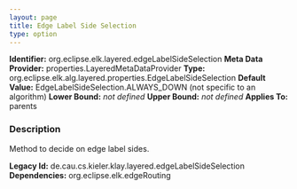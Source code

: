 ```yaml
---
layout: page
title: Edge Label Side Selection
type: option
---
```


**Identifier:** org.eclipse.elk.layered.edgeLabelSideSelection
**Meta Data Provider:** properties.LayeredMetaDataProvider
**Type:** org.eclipse.elk.alg.layered.properties.EdgeLabelSideSelection
**Default Value:**  EdgeLabelSideSelection.ALWAYS_DOWN  (not specific to an algorithm)
**Lower Bound:** *not defined*
**Upper Bound:** *not defined*
**Applies To:** parents

### Description
Method to decide on edge label sides.

**Legacy Id:** de.cau.cs.kieler.klay.layered.edgeLabelSideSelection
**Dependencies:** org.eclipse.elk.edgeRouting


